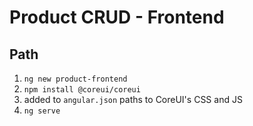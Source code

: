 # Product CRUD - Frontend

## Path

1. `ng new product-frontend`
1. `npm install @coreui/coreui`
1. added to `angular.json` paths to CoreUI's CSS and JS
1. `ng serve`
